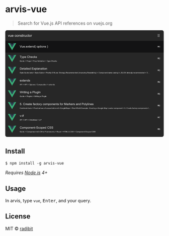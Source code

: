 # arvis-vue

> Search for Vue.js API references on vuejs.org

<img src="media/screenshot.png">

## Install

```
$ npm install -g arvis-vue
```

*Requires [Node.js](https://nodejs.org) 4+*


## Usage

In arvis, type `vue`, <kbd>Enter</kbd>, and your query.


## License

MIT © [radibit](http://radibit.com)
